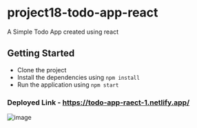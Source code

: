 # project18-todo-app-react

A Simple Todo App created using react

## Getting Started

- Clone the project
- Install the dependencies using `npm install`
- Run the application using `npm start`

### Deployed Link - https://todo-app-raect-1.netlify.app/

![image](https://user-images.githubusercontent.com/48837703/221256124-3a79009a-f127-4e8d-b46b-185142f6c058.png)
